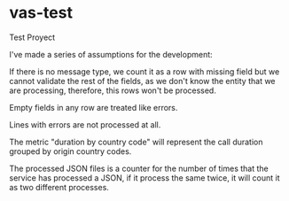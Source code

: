 # vas-test
Test Proyect 

I've made a series of assumptions for the development:

If there is no message type, we count it as a row with missing field but we cannot validate the rest of the fields, as we don't know the entity that we are processing, therefore, this rows won't be processed.

Empty fields in any row are treated like errors.

Lines with errors are not processed at all.

The metric "duration by country code" will represent the call duration grouped by origin country codes.

The processed JSON files is a counter for the number of times that the service has processed a JSON, if it process the same twice, it will count it as two different processes. 